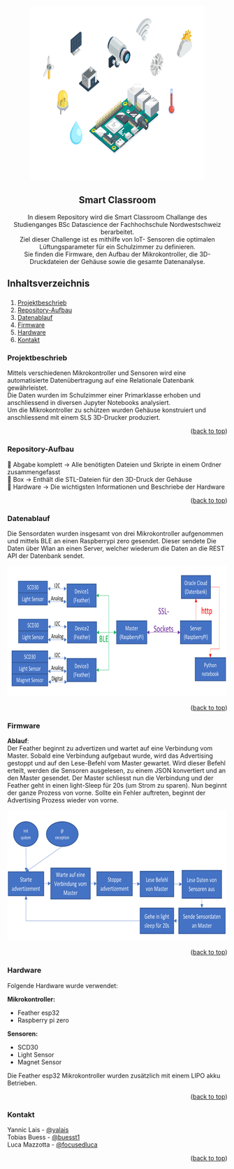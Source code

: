 <!-- Improved compatibility of back to top link: See: github-link -->
<a name="readme-top"></a>

<!-- logo einfügen mit Ordner namens "images" -->
<br />
<div align="center">
  <a href="https://github.com/buesst1/CDE2_Smart_Classroom">
    <img src="images/smart_classroom.png" alt="Logo" width="400" height="400">
  </a>

  <h2 align="center">Smart Classroom</h3>

  <p align="center">
    In diesem Repository wird die Smart Classroom Challange des Studienganges BSc Datascience der Fachhochschule Nordwestschweiz berarbeitet.
    <br />
    Ziel dieser Challenge ist es mithilfe von IoT- Sensoren die optimalen Lüftungsparameter für ein Schulzimmer zu definieren.
    <br />
    Sie finden die Firmware, den Aufbau der Mikrokontroller, die 3D-Druckdateien der Gehäuse sowie die gesamte Datenanalyse.
  </p>
</div>


<!-- TABLE OF CONTENTS -->
  <summary><h2>Inhaltsverzeichnis<h3 /></summary>
  <ol>
    <li><a href="#projektbeschrieb">Projektbeschrieb</a></li>
    <li><a href="#Repository-Aufbau">Repository-Aufbau</a></li>
    <li><a href="#Datenablauf">Datenablauf</a></li>
    <li><a href="#Firmware">Firmware</a></li>
    <li><a href="#Hardware">Hardware</a></li>
    <li><a href="#kontakt">Kontakt</a></li>
  </ol>


<!-- PROJEKTBESCHRIEB -->
### Projektbeschrieb
Mittels verschiedenen Mikrokontroller und Sensoren wird eine automatisierte Datenübertragung auf eine Relationale Datenbank gewährleistet.
<br />
Die Daten wurden im Schulzimmer einer Primarklasse erhoben und anschliessend in diversen Jupyter Notebooks analysiert.
<br />
Um die Mikrokontroller zu schützen wurden Gehäuse konstruiert und anschliessend mit einem SLS 3D-Drucker produziert.
<br />

<p align="right">(<a href="#readme-top">back to top</a>)</p>


<!-- Repository-Aufbau -->
### Repository-Aufbau

:file_folder: Abgabe komplett -> Alle benötigten Dateien und Skripte in einem Ordner zusammengefasst <br />
:file_folder: Box -> Enthält die STL-Dateien für den 3D-Druck der Gehäuse <br />
:file_folder: Hardware -> Die wichtigsten Informationen und Beschriebe der Hardware <br />

<p align="right">(<a href="#readme-top">back to top</a>)</p>

<!-- Datenablauf -->
### Datenablauf

Die Sensordaten wurden insgesamt von drei Mikrokontroller aufgenommen und mittels BLE an einen Raspberrypi zero gesendet.
Dieser sendete Die Daten über Wlan an einen Server, welcher wiederum die Daten an die REST API der Datenbank sendet.

<img src="images/grundschema.png" alt="Logo" width="700" height="300">

<p align="right">(<a href="#readme-top">back to top</a>)</p>


<!-- Firmware -->
### Firmware

**Ablauf**: <br />
Der Feather beginnt zu advertizen und wartet auf eine Verbindung vom Master.
Sobald eine Verbindung aufgebaut wurde, wird das Advertising gestoppt und auf den Lese-Befehl vom Master gewartet.
Wird dieser Befehl erteilt, werden die Sensoren ausgelesen, zu einem JSON konvertiert und an den Master gesendet. Der Master schliesst nun die Verbindung und der Feather geht in einen light-Sleep für 20s (um Strom zu sparen). Nun beginnt der ganze Prozess von vorne.
Sollte ein Fehler auftreten, beginnt der Advertising Prozess wieder von vorne.

<img src="images/flowchart_firmware.png" alt="Logo" width="700" height="300">

<p align="right">(<a href="#readme-top">back to top</a>)</p>


<!-- Hardware -->
### Hardware

Folgende Hardware wurde verwendet:

<b>Mikrokontroller:</b>
* Feather esp32
* Raspberry pi zero

<b>Sensoren:</b>
* SCD30
* Light Sensor
* Magnet Sensor

Die Feather esp32 Mikrokontroller wurden zusätzlich mit einem LIPO akku Betrieben.

<p align="right">(<a href="#readme-top">back to top</a>)</p>


<!-- KONTAKT -->
### Kontakt

Yannic Lais - [@yalais](https://github.com/yalais) <br />
Tobias Buess - [@buesst1](https://github.com/marvinvr) <br />
Luca Mazzotta - [@focusedluca](https://github.com/focusedluca)

<p align="right">(<a href="#readme-top">back to top</a>)</p>
